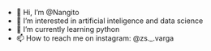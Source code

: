 - 👋 Hi, I’m @Nangito
- 👀 I’m interested in artificial inteligence and data science
- 🌱 I’m currently learning python
- 📫 How to reach me on instagram: @zs._.varga


